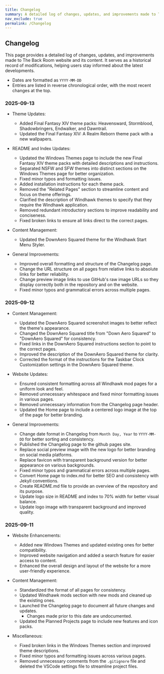 ```yaml
---
title: Changelog
summary: A detailed log of changes, updates, and improvements made to The Back Room website and its content.
nav_exclude: true
permalink: /Changelog
---
```


## Changelog
This page provides a detailed log of changes, updates, and improvements made to The Back Room website and its content. It serves as a historical record of modifications, helping users stay informed about the latest developments.

- Dates are formatted as `YYYY-MM-DD`
- Entries are listed in reverse chronological order, with the most recent changes at the top.

### 2025-09-13

- Theme Updates:
    - Added Final Fantasy XIV theme packs: Heavensward, Stormblood, Shadowbringers, Endwalker, and Dawntrail.
    - Updated the Final Fantasy XIV: A Realm Reborn theme pack with a new wallpapers.

- README and Index Updates:
    - Updated the Windows Themes page to include the new Final Fantasy XIV theme packs with detailed descriptions and instructions.
    - Separated NSFW and SFW themes into distinct sections on the Windows Themes page for better organization.
    - Fixed minor typos and formatting issues.
    - Added installation instructions for each theme pack.
    - Removed the "Related Pages" section to streamline content and focus on theme offerings.
    - Clarified the description of Windhawk themes to specify that they require the Windhawk application.
    - Removed redundant introductory sections to improve readability and conciseness.
    - Fixed broken links to ensure all links direct to the correct pages.

- Content Management:
    - Updated the DownAero Squared theme for the Windhawk Start Menu Styler.

- General Improvements:
    - Improved overall formatting and structure of the Changelog page.
    - Change the URL structure on all pages from relative links to absolute links for better reliability.
    - Change preview image links to use GitHub's raw image URLs so they display correctly both in the repository and on the website.
    - Fixed minor typos and grammatical errors across multiple pages.

### 2025-09-12

- Content Management:
    - Updated the DownAero Squared screenshot images to better reflect the theme's appearance.
    - Changed the DownAero Squared title from "Down Aero Squared" to "DownAero Squared" for consistency.
    - Fixed links in the DownAero Squared instructions section to point to the correct pages.
    - Improved the description of the DownAero Squared theme for clarity.
    - Corrected the format of the instructions for the Taskbar Clock Customization settings in the DownAero Squared theme.

- Website Updates:
    - Ensured consistent formatting across all Windhawk mod pages for a uniform look and feel.
    - Removed unnecessary whitespace and fixed minor formatting issues in various pages.
    - Removed unnecessary information from the Changelog page header.
    - Updated the Home page to include a centered logo image at the top of the page for better branding.

- General Improvements:
    - Change date format in Changelog from `Month Day, Year` to `YYYY-MM-DD` for better sorting and consistency.
    - Published the Changelog page to the github pages site.
    - Replace social preview image with the new logo for better branding on social media platforms.
    - Replace favicon with transparent background version for better appearance on various backgrounds.
    - Fixed minor typos and grammatical errors across multiple pages.
    - Convert Home page to index.md for better SEO and consistency with Jekyll conventions.
    - Create README.md file to provide an overview of the repository and its purpose.
    - Update logo size in README and index to 70% width for better visual balance.
    - Update logo image with transparent background and improved quality.

### 2025-09-11

- Website Enhancements:
    - Added new Windows Themes and updated existing ones for better compatibility.
    - Improved website navigation and added a search feature for easier access to content.
    - Enhanced the overall design and layout of the website for a more user-friendly experience.

- Content Management:
    - Standardized the format of all pages for consistency.
    - Updated Windhawk mods section with new mods and cleaned up the existing ones.
    - Launched the Changelog page to document all future changes and updates.
        - Changes made prior to this date are undocumented.
    - Updated the Planned Projects page to include new features and icon packs.

- Miscellaneous: 
    - Fixed broken links in the Windows Themes section and improved theme descriptions.
    - Fixed minor typos and formatting issues across various pages.
    - Removed unnecessary comments from the `.gitignore` file and deleted the VSCode settings file to streamline project files.
